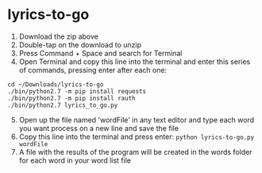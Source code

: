 # lyrics-to-go
1) Download the zip above
2) Double-tap on the download to unzip
3) Press Command + Space and search for Terminal
4) Open Terminal and copy this line into the terminal and enter this series of commands, pressing enter after each one:
 ```
 cd ~/Downloads/lyrics-to-go
 ./bin/python2.7 -m pip install requests
 ./bin/python2.7 -m pip install rauth
 ./bin/python2.7 lyrics_to_go.py
 ```
5) Open up the file named 'wordFile' in any text editor and type each word you want process on a new line and save the file
6) Copy this line into the terminal and press enter:
 ```python lyrics-to-go.py wordFile```
7) A file with the results of the program will be created in the words folder for each word in your word list file
